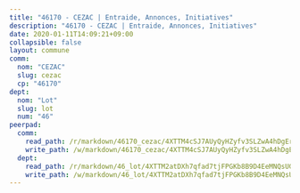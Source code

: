```yaml
---
title: "46170 - CEZAC | Entraide, Annonces, Initiatives"
description: "46170 - CEZAC | Entraide, Annonces, Initiatives"
date: 2020-01-11T14:09:21+09:00
collapsible: false
layout: commune
comm:
  nom: "CEZAC"
  slug: cezac
  cp: "46170"
dept:
  nom: "Lot"
  slug: lot
  num: "46"
peerpad:
  comm:
    read_path: /r/markdown/46170_cezac/4XTTM4cSJ7AUyQyHZyfv3SLZwA4hDgErvd52DRHwE4mcxUJqv
    write_path: /w/markdown/46170_cezac/4XTTM4cSJ7AUyQyHZyfv3SLZwA4hDgErvd52DRHwE4mcxUJqv-K3TgTm1yguPJArt8SXWiX6ChJ31m8R6W6M5ZsQSCRcfG9WGcNiiCRfvNHMPSf9Sv8oZshNoUCfMk52EeUyWKbfVprdwt1eNNhNmaCnpD6FV149N7QQEYDVbWeQzzr86cbWkqTdAx
  dept:
    read_path: /r/markdown/46_lot/4XTTM2atDXh7qfad7tjFPGKb8B9D4EeMNQsUG7H6r5PvcsmQY
    write_path: /w/markdown/46_lot/4XTTM2atDXh7qfad7tjFPGKb8B9D4EeMNQsUG7H6r5PvcsmQY-K3TgUvJaCyZvzJ7KFBouD3E9Db8SxVd6F9MJ4VM5wtYfGyhK8U9f2jgCEG1ZP5QbGj9NK2WPVZdPjtw9bJHLE1PoGwVsSft8aSDsZrWh6CwkugjgRfbWWHf5TabrG7vmtM7v9WUc
---
```


